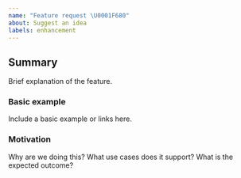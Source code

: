 ```yaml
---
name: "Feature request \U0001F680"
about: Suggest an idea
labels: enhancement
---
```


## Summary
Brief explanation of the feature.

### Basic example
Include a basic example or links here.

### Motivation
Why are we doing this? What use cases does it support? What is the expected outcome?
